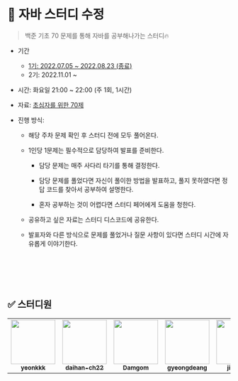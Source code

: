 # 🌱 자바 스터디 수정
> 백준 기초 70 문제를 통해 자바를 공부해나가는 스터디🔥


* 기간
 
   * [1기: 2022.07.05 ~ 2022.08.23 (종료)](https://github.com/yeonkkk/javaStudy/blob/main/1st-study/README.md)
   * 2기: 2022.11.01 ~ 
   
* 시간: 화요일 21:00 ~ 22:00 (주 1회, 1시간)  
* 자료: [초심자를 위한 70제](https://www.acmicpc.net/workbook/view/9873)

* 진행 방식:  

  * 해당 주차 문제 확인 후 스터디 전에 모두 풀어온다.
  
  * 1인당 1문제는 필수적으로 담당하여 발표를 준비한다.
  
    * 담당 문제는 매주 사다리 타기를 통해 결정한다.
    
    * 담당 문제를 풀었다면 자신이 풀이한 방법을 발표하고, 풀지 못하였다면 정답 코드를 찾아서 공부하여 설명한다.
    
    * 혼자 공부하는 것이 어렵다면 스터디 페어에게 도움을 청한다.
    
  * 공유하고 싶은 자료는 스터디 디스코드에 공유한다.
  
  * 발표자와 다른 방식으로 문제를 풀었거나 질문 사항이 있다면 스터디 시간에 자유롭게 이야기한다.
  


<br><br>
<br><br>


## ✅ 스터디원

  
<table>
  <tr>
     <td align="center"><a href="https://github.com/yeonkkk"><img src="https://avatars.githubusercontent.com/u/88660886?v=4?v=4?s=100" width="100px;" alt=""/><br /><sub><b>yeonkkk</b></sub></a><br /></td>
    <td align="center"><a href="https://github.com/daihan-ch22"><img src="https://avatars.githubusercontent.com/u/87227862?v=4?s=100" width="100px;" alt=""/><br /><sub><b>daihan-ch22</b></sub></a><br /></td>
    <td align="center"><a href="https://github.com/Damgom"><img src="https://avatars.githubusercontent.com/u/104135990?v=4?s=100" width="100px;" alt=""/><br /><sub><b>Damgom</b></sub></a><br /></td>
    <td align="center"><a href="https://github.com/gyeongdeang"><img src="https://avatars.githubusercontent.com/u/104332880?v=4?s=100" width="100px;" alt=""/><br /><sub><b>gyeongdeang</b></sub></a><br /></td>
    <td align="center"><a href="https://github.com/jinwapp"><img src="https://avatars.githubusercontent.com/u/104186487?v=4?s=100" width="100px;" alt=""/><br /><sub><b>jinwapp</b></sub></a><br /></td>
    <td align="center"><a href="https://github.com/munsik419"><img src="https://avatars.githubusercontent.com/u/104332972?v=4?s=100" width="100px;" alt=""/><br /><sub><b>munsik419</b></sub></a><br /></td>
    <td align="center"><a href="https://github.com/tkdtn1427"><img src="https://avatars.githubusercontent.com/u/81614803?v=4?s=100" width="100px;" alt=""/><br /><sub><b>tkdtn1427</b></sub></a><br /></td>
       <td align="center"><a href="https://github.com/devEdok13"><img src="https://avatars.githubusercontent.com/u/104124893?v=4?s=100" width="100px;" alt=""/><br /><sub><b>devEdok13</b></sub></a><br /></td>
</tr>
</table>
